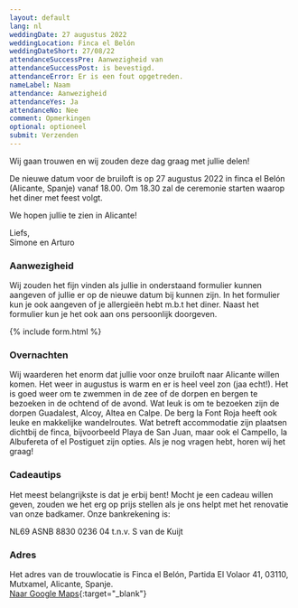 ```yaml
---
layout: default
lang: nl
weddingDate: 27 augustus 2022
weddingLocation: Finca el Belón
weddingDateShort: 27/08/22
attendanceSuccessPre: Aanwezigheid van
attendanceSuccessPost: is bevestigd.
attendanceError: Er is een fout opgetreden.
nameLabel: Naam
attendance: Aanwezigheid
attendanceYes: Ja
attendanceNo: Nee
comment: Opmerkingen
optional: optioneel
submit: Verzenden
---
```


Wij gaan trouwen en wij zouden deze dag graag met jullie delen!

De nieuwe datum voor de bruiloft is op 27 augustus 2022 in finca el Belón (Alicante, Spanje) vanaf 18.00. Om 18.30 zal de ceremonie starten waarop het diner met feest volgt.

We hopen jullie te zien in Alicante!

Liefs,  
Simone en Arturo

### Aanwezigheid

Wij zouden het fijn vinden als jullie in onderstaand formulier kunnen aangeven of jullie er op de nieuwe datum bij kunnen zijn. In het formulier kun je ook aangeven of je allergieën hebt m.b.t het diner. Naast het formulier kun je het ook aan ons persoonlijk doorgeven.

{% include form.html %}

### Overnachten

Wij waarderen het enorm dat jullie voor onze bruiloft naar Alicante willen komen. Het weer in augustus is warm en er is heel veel zon (jaa echt!). Het is goed weer om te zwemmen in de zee of de dorpen en bergen te bezoeken in de ochtend of de avond. Wat leuk is om te bezoeken zijn de dorpen Guadalest, Alcoy, Altea en Calpe. De berg la Font Roja heeft ook leuke en makkelijke wandelroutes. Wat betreft accommodatie zijn plaatsen dichtbij de finca, bijvoorbeeld Playa de San Juan, maar ook el Campello, la Albufereta of el Postiguet zijn opties. Als je nog vragen hebt, horen wij het graag!

### Cadeautips

Het meest belangrijkste is dat je erbij bent! Mocht je een cadeau willen geven, zouden we het erg op prijs stellen als je ons helpt met het renovatie van onze badkamer. Onze bankrekening is:

<i class="far fa-envelope"></i> NL69 ASNB 8830 0236 04 t.n.v. S van de Kuijt

### Adres

Het adres van de trouwlocatie is
Finca el Belón, Partida El Volaor 41, 03110, Mutxamel, Alicante, Spanje.  
[Naar Google Maps](https://goo.gl/maps/xLUaNV18nXVEsomX6){:target="_blank"}